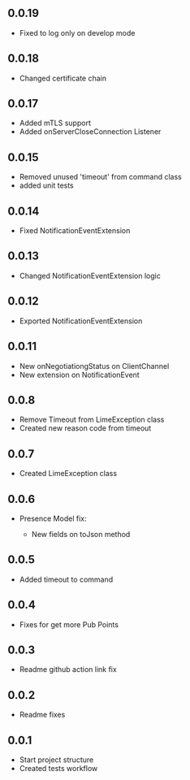 ## 0.0.19

* Fixed to log only on develop mode

## 0.0.18

* Changed certificate chain

## 0.0.17

* Added mTLS support
* Added onServerCloseConnection Listener

## 0.0.15

* Removed unused 'timeout' from command class
* added unit tests

## 0.0.14

* Fixed NotificationEventExtension

## 0.0.13

* Changed NotificationEventExtension logic

## 0.0.12

* Exported NotificationEventExtension

## 0.0.11

* New onNegotiationgStatus on ClientChannel
* New extension on NotificationEvent
## 0.0.8

* Remove Timeout from LimeException class
* Created new reason code from timeout
## 0.0.7

* Created LimeException class

## 0.0.6

* Presence Model fix:

  - New fields on toJson method

## 0.0.5

* Added timeout to command

## 0.0.4

* Fixes for get more Pub Points

## 0.0.3

* Readme github action link fix

## 0.0.2

* Readme fixes

## 0.0.1

* Start project structure
* Created tests workflow